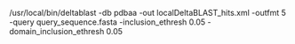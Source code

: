 
/usr/local/bin/deltablast -db pdbaa -out localDeltaBLAST_hits.xml -outfmt 5 -query query_sequence.fasta -inclusion_ethresh 0.05 -domain_inclusion_ethresh 0.05

